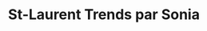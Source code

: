 ---
title: "St-Laurent Trends par Sonia"
url: /brossard/st-laurent-trends-par-sonia/
shop: Friseur
---